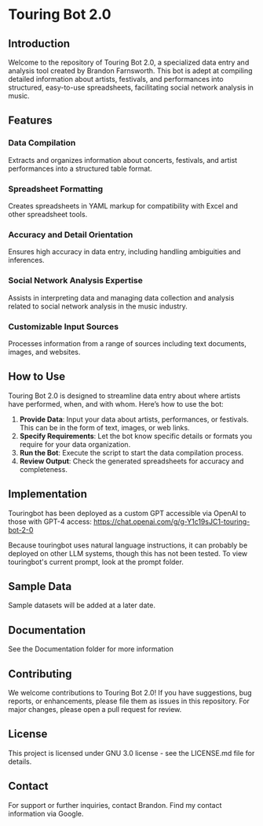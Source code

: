 # Touring Bot 2.0

## Introduction
Welcome to the repository of Touring Bot 2.0, a specialized data entry and analysis tool created by Brandon Farnsworth. This bot is adept at compiling detailed information about artists, festivals, and performances into structured, easy-to-use spreadsheets, facilitating social network analysis in music.

## Features
### Data Compilation
Extracts and organizes information about concerts, festivals, and artist performances into a structured table format.

### Spreadsheet Formatting
Creates spreadsheets in YAML markup for compatibility with Excel and other spreadsheet tools.

### Accuracy and Detail Orientation
Ensures high accuracy in data entry, including handling ambiguities and inferences.

### Social Network Analysis Expertise
Assists in interpreting data and managing data collection and analysis related to social network analysis in the music industry.

### Customizable Input Sources
Processes information from a range of sources including text documents, images, and websites.

## How to Use
Touring Bot 2.0 is designed to streamline data entry about where artists have performed, when, and with whom. Here’s how to use the bot:

1. **Provide Data**: Input your data about artists, performances, or festivals. This can be in the form of text, images, or web links.
2. **Specify Requirements**: Let the bot know specific details or formats you require for your data organization.
3. **Run the Bot**: Execute the script to start the data compilation process.
4. **Review Output**: Check the generated spreadsheets for accuracy and completeness.

## Implementation
Touringbot has been deployed as a custom GPT accessible via OpenAI to those with GPT-4 access:
https://chat.openai.com/g/g-Y1c19sJC1-touring-bot-2-0 

Because touringbot uses natural language instructions, it can probably be deployed on other LLM systems, though this has not been tested. To view touringbot's current prompt, look at the prompt folder.

## Sample Data
Sample datasets will be added at a later date.

## Documentation
See the Documentation folder for more information 

## Contributing
We welcome contributions to Touring Bot 2.0! If you have suggestions, bug reports, or enhancements, please file them as issues in this repository. For major changes, please open a pull request for review.

## License
This project is licensed under GNU 3.0 license - see the LICENSE.md file for details.

## Contact
For support or further inquiries, contact Brandon. Find my contact information via Google.
